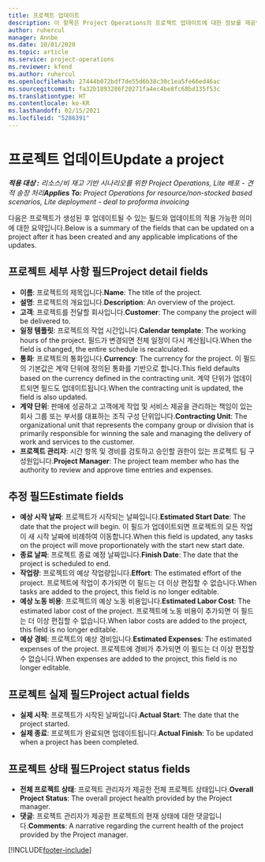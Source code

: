 ```yaml
---
title: 프로젝트 업데이트
description: 이 항목은 Project Operations의 프로젝트 업데이트에 대한 정보를 제공합니다.
author: ruhercul
manager: Annbe
ms.date: 10/01/2020
ms.topic: article
ms.service: project-operations
ms.reviewer: kfend
ms.author: ruhercul
ms.openlocfilehash: 27444b072bdf7de55d6b38c30c1ea5fe66ed46ac
ms.sourcegitcommit: fa32b1893286f20271fa4ec4be8fc68bd135f53c
ms.translationtype: HT
ms.contentlocale: ko-KR
ms.lasthandoff: 02/15/2021
ms.locfileid: "5286391"
---
```

# <a name="update-a-project"></a><span data-ttu-id="26514-103">프로젝트 업데이트</span><span class="sxs-lookup"><span data-stu-id="26514-103">Update a project</span></span>

<span data-ttu-id="26514-104">_**적용 대상 :** 리소스/비 재고 기반 시나리오를 위한 Project Operations, Lite 배포 - 견적 송장 처리_</span><span class="sxs-lookup"><span data-stu-id="26514-104">_**Applies To:** Project Operations for resource/non-stocked based scenarios, Lite deployment - deal to proforma invoicing_</span></span>

<span data-ttu-id="26514-105">다음은 프로젝트가 생성된 후 업데이트될 수 있는 필드와 업데이트의 적용 가능한 의미에 대한 요약입니다.</span><span class="sxs-lookup"><span data-stu-id="26514-105">Below is a summary of the fields that can be updated on a project after it has been created and any applicable implications of the updates.</span></span>

## <a name="project-detail-fields"></a><span data-ttu-id="26514-106">프로젝트 세부 사항 필드</span><span class="sxs-lookup"><span data-stu-id="26514-106">Project detail fields</span></span>

- <span data-ttu-id="26514-107">**이름**: 프로젝트의 제목입니다.</span><span class="sxs-lookup"><span data-stu-id="26514-107">**Name**: The title of the project.</span></span>
- <span data-ttu-id="26514-108">**설명**: 프로젝트의 개요입니다.</span><span class="sxs-lookup"><span data-stu-id="26514-108">**Description**: An overview of the project.</span></span>
- <span data-ttu-id="26514-109">**고객**: 프로젝트를 전달할 회사입니다.</span><span class="sxs-lookup"><span data-stu-id="26514-109">**Customer**: The company the project will be delivered to.</span></span>
- <span data-ttu-id="26514-110">**일정 템플릿**: 프로젝트의 작업 시간입니다.</span><span class="sxs-lookup"><span data-stu-id="26514-110">**Calendar template**: The working hours of the project.</span></span> <span data-ttu-id="26514-111">필드가 변경되면 전체 일정이 다시 계산됩니다.</span><span class="sxs-lookup"><span data-stu-id="26514-111">When the field is changed, the entire schedule is recalculated.</span></span>
- <span data-ttu-id="26514-112">**통화**: 프로젝트의 통화입니다.</span><span class="sxs-lookup"><span data-stu-id="26514-112">**Currency**: The currency for the project.</span></span> <span data-ttu-id="26514-113">이 필드의 기본값은 계약 단위에 정의된 통화를 기반으로 합니다.</span><span class="sxs-lookup"><span data-stu-id="26514-113">This field defaults based on the currency defined in the contracting unit.</span></span> <span data-ttu-id="26514-114">계약 단위가 업데이트되면 필드도 업데이트됩니다.</span><span class="sxs-lookup"><span data-stu-id="26514-114">When the contracting unit is updated, the field is also updated.</span></span>
- <span data-ttu-id="26514-115">**계약 단위**: 판매에 성공하고 고객에게 작업 및 서비스 제공을 관리하는 책임이 있는 회사 그룹 또는 부서를 대표하는 조직 구성 단위입니다.</span><span class="sxs-lookup"><span data-stu-id="26514-115">**Contracting Unit**: The organizational unit that represents the company group or division that is primarily responsible for winning the sale and managing the delivery of work and services to the customer.</span></span> 
- <span data-ttu-id="26514-116">**프로젝트 관리자**: 시간 항목 및 경비를 검토하고 승인할 권한이 있는 프로젝트 팀 구성원입니다.</span><span class="sxs-lookup"><span data-stu-id="26514-116">**Project Manager**: The project team member who has the authority to review and approve time entries and expenses.</span></span>

## <a name="estimate-fields"></a><span data-ttu-id="26514-117">추정 필드</span><span class="sxs-lookup"><span data-stu-id="26514-117">Estimate fields</span></span>

- <span data-ttu-id="26514-118">**예상 시작 날짜**: 프로젝트가 시작되는 날짜입니다.</span><span class="sxs-lookup"><span data-stu-id="26514-118">**Estimated Start Date**: The date that the project will begin.</span></span> <span data-ttu-id="26514-119">이 필드가 업데이트되면 프로젝트의 모든 작업이 새 시작 날짜에 비례하여 이동합니다.</span><span class="sxs-lookup"><span data-stu-id="26514-119">When this field is updated, any tasks on the project will move proportionately with the start new start date.</span></span>
- <span data-ttu-id="26514-120">**종료 날짜**: 프로젝트 종료 예정 날짜입니다.</span><span class="sxs-lookup"><span data-stu-id="26514-120">**Finish Date**: The date that the project is scheduled to end.</span></span>
- <span data-ttu-id="26514-121">**작업량**: 프로젝트의 예상 작업량입니다.</span><span class="sxs-lookup"><span data-stu-id="26514-121">**Effort**: The estimated effort of the project.</span></span> <span data-ttu-id="26514-122">프로젝트에 작업이 추가되면 이 필드는 더 이상 편집할 수 없습니다.</span><span class="sxs-lookup"><span data-stu-id="26514-122">When tasks are added to the project, this field is no longer editable.</span></span>
- <span data-ttu-id="26514-123">**예상 노동 비용**: 프로젝트의 예상 노동 비용입니다.</span><span class="sxs-lookup"><span data-stu-id="26514-123">**Estimated Labor Cost**: The estimated labor cost of the project.</span></span> <span data-ttu-id="26514-124">프로젝트에 노동 비용이 추가되면 이 필드는 더 이상 편집할 수 없습니다.</span><span class="sxs-lookup"><span data-stu-id="26514-124">When labor costs are added to the project, this field is no longer editable.</span></span>
- <span data-ttu-id="26514-125">**예상 경비**: 프로젝트의 예상 경비입니다.</span><span class="sxs-lookup"><span data-stu-id="26514-125">**Estimated Expenses**: The estimated expenses of the project.</span></span> <span data-ttu-id="26514-126">프로젝트에 경비가 추가되면 이 필드는 더 이상 편집할 수 없습니다.</span><span class="sxs-lookup"><span data-stu-id="26514-126">When expenses are added to the project, this field is no longer editable.</span></span>

## <a name="project-actual-fields"></a><span data-ttu-id="26514-127">프로젝트 실제 필드</span><span class="sxs-lookup"><span data-stu-id="26514-127">Project actual fields</span></span>
- <span data-ttu-id="26514-128">**실제 시작**: 프로젝트가 시작된 날짜입니다.</span><span class="sxs-lookup"><span data-stu-id="26514-128">**Actual Start**: The date that the project started.</span></span>
- <span data-ttu-id="26514-129">**실제 종료**: 프로젝트가 완료되면 업데이트됩니다.</span><span class="sxs-lookup"><span data-stu-id="26514-129">**Actual Finish**: To be updated when a project has been completed.</span></span>

## <a name="project-status-fields"></a><span data-ttu-id="26514-130">프로젝트 상태 필드</span><span class="sxs-lookup"><span data-stu-id="26514-130">Project status fields</span></span>

- <span data-ttu-id="26514-131">**전체 프로젝트 상태**: 프로젝트 관리자가 제공한 전체 프로젝트 상태입니다.</span><span class="sxs-lookup"><span data-stu-id="26514-131">**Overall Project Status**: The overall project health provided by the Project manager.</span></span>
- <span data-ttu-id="26514-132">**댓글**: 프로젝트 관리자가 제공한 프로젝트의 현재 상태에 대한 댓글입니다.</span><span class="sxs-lookup"><span data-stu-id="26514-132">**Comments**: A narrative regarding the current health of the project provided by the Project manager.</span></span>



[!INCLUDE[footer-include](../includes/footer-banner.md)]